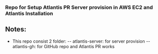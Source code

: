 ### Repo for Setup Atlantis PR Server provision in AWS EC2 and Atlantis Installation

## Notes:
- This repo consist 2 folder:
-- atlantis-server: for server provision
-- atlantis-gh: for GitHub repo and Atlantis PR works